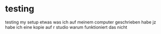 # testing
testing my setup
etwas was ich auf meinem computer geschrieben habe
jz habe ich eine kopie auf r studio
warum funktioniert das nicht
